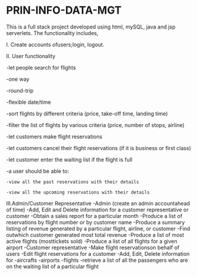 # PRIN-INFO-DATA-MGT
This is a full stack project developed using html, mySQL, java and jsp serverlets.
The functionality includes,

I. Create accounts ofusers;login, logout.

II. User functionality

  -let people search for flights
  
   -one way
   
   -round-trip
   
   -flexible date/time
   
  -sort flights by different criteria (price, take-off time, landing time)
  
  -filter the list of flights by various criteria (price, number of stops, airline)
  
  -let customers make flight reservations
  
  -let customers cancel their flight reservations (if it is business or first class)
  
  -let customer enter the waiting list if the flight is full
  
  -a user should be able to:
  
    -view all the past reservations with their details
    
    -view all the upcoming reservations with their details
    
III.Admin/Customer Representative
  -Admin (create an admin accountahead of time)
    -Add, Edit and Delete information for a customer representative or customer
    -Obtain a sales report for a particular month
    -Produce a list of reservations by flight number or by customer name 
    -Produce a summary listing of revenue generated by a particular flight, airline, or customer
    -Find outwhich customer generated most total revenue 
    -Produce a list of most active flights (mosttickets sold)
    -Produce a list of all flights for a given airport
  -Customer representative
    -Make flight reservationson behalf of users
    -Edit flight reservations for a customer
    -Add, Edit, Delete information for
      -aircrafts
      -airports
      -flights
  -retrieve a list of all the passengers who are on the waiting list of a particular flight
